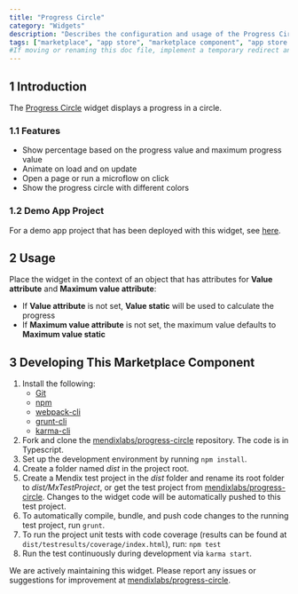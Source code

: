 ```yaml
---
title: "Progress Circle"
category: "Widgets"
description: "Describes the configuration and usage of the Progress Circle widget, which is available in the Mendix Marketplace."
tags: ["marketplace", "app store", "marketplace component", "app store component", "widget", "progress circle", "platform support"]
#If moving or renaming this doc file, implement a temporary redirect and let the respective team know they should update the URL in the product. See Mapping to Products for more details.
---
```


## 1 Introduction

The [Progress Circle](https://appstore.home.mendix.com/link/app/47783/) widget displays a progress in a circle.

### 1.1 Features

* Show percentage based on the progress value and maximum progress value
* Animate on load and on update
* Open a page or run a microflow on click
* Show the progress circle with different colors

### 1.2 Demo App Project

For a demo app project that has been deployed with this widget, see [here](https://progresscircle.mxapps.io).

## 2 Usage

Place the widget in the context of an object that has attributes for **Value attribute** and **Maximum value attribute**:
* If **Value attribute** is not set, **Value static** will be used to calculate the progress
* If **Maximum value attribute** is not set, the maximum value defaults to **Maximum value static**

## 3 Developing This Marketplace Component

1. Install the following:
	* [Git](https://git-scm.com/book/en/v2/Getting-Started-Installing-Git)
	* [npm](https://www.npmjs.com/)
	* [webpack-cli](https://www.npmjs.com/package/webpack-cli)
	* [grunt-cli](https://github.com/gruntjs/grunt-cli)
	* [karma-cli](https://www.npmjs.com/package/karma-cli)
2. Fork and clone the [mendixlabs/progress-circle](https://github.com/mendixlabs/progress-circle.git) repository. The code is in Typescript. 
3. Set up the development environment by running `npm install`.
4. Create a folder named *dist* in the project root.
5. Create a Mendix test project in the *dist* folder and rename its root folder to *dist/MxTestProject*, or get the test project from [mendixlabs/progress-circle](https://github.com/mendixlabs/progress-circle/releases/latest). Changes to the widget code will be automatically pushed to this test project.
6. To automatically compile, bundle, and push code changes to the running test project, run `grunt`.
7. To run the project unit tests with code coverage (results can be found at `dist/testresults/coverage/index.html`), run: `npm test`
8. Run the test continuously during development via `karma start`.

We are actively maintaining this widget. Please report any issues or suggestions for improvement at [mendixlabs/progress-circle](https://github.com/mendixlabs/progress-circle/issues).